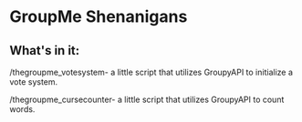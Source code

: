 # GroupMe Shenanigans

What's in it:
-------------
 /thegroupme_votesystem- a little script that utilizes GroupyAPI to initialize a vote system.

 /thegroupme_cursecounter- a little script that utilizes GroupyAPI to count words.
